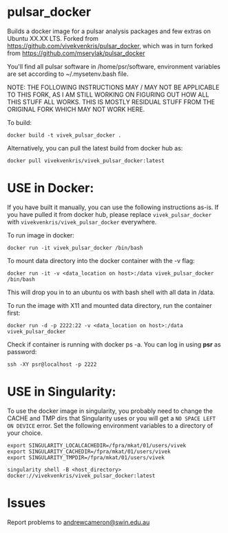 # pulsar_docker
Builds a docker image for a pulsar analysis packages and few extras on Ubuntu XX.XX LTS. Forked from https://github.com/vivekvenkris/pulsar_docker, which was in turn forked from https://github.com/mserylak/pulsar_docker

You'll find all pulsar software in /home/psr/software, environment variables are set according to ~/.mysetenv.bash file.

NOTE: THE FOLLOWING INSTRUCTIONS MAY / MAY NOT BE APPLICABLE TO THIS FORK, AS I AM STILL WORKING ON FIGURING OUT HOW ALL THIS STUFF ALL WORKS. THIS IS MOSTLY RESIDUAL STUFF FROM THE ORIGINAL FORK WHICH MAY NOT WORK HERE.

To build:

    docker build -t vivek_pulsar_docker .
    
Alternatively, you can pull the latest build from docker hub as:

    docker pull vivekvenkris/vivek_pulsar_docker:latest

# USE in Docker:

If you have built it manually, you can use the following instructions as-is. If you have pulled it from docker hub, please replace `vivek_pulsar_docker` with `vivekvenkris/vivek_pulsar_docker` everywhere. 

To run image in docker:

    docker run -it vivek_pulsar_docker /bin/bash 

To mount data directory into the docker container with the -v flag:

    docker run -it -v <data_location on host>:/data vivek_pulsar_docker /bin/bash

This will drop you in to an ubuntu os with bash shell with all data in /data.

To run the image with X11 and mounted data directory, run the container first:

    docker run -d -p 2222:22 -v <data_location on host>:/data vivek_pulsar_docker

Check if container is running with docker ps -a. You can log in using **psr** as password:

    ssh -XY psr@localhost -p 2222

# USE in Singularity:

To use the docker image in singularity, you probably need to change the CACHE and TMP dirs that Singularity uses or you will get a ```NO SPACE LEFT ON DEVICE``` error. Set the following environment variables to a directory of your choice. 

    export SINGULARITY_LOCALCACHEDIR=/fpra/mkat/01/users/vivek
    export SINGULARITY_CACHEDIR=/fpra/mkat/01/users/vivek
    export SINGULARITY_TMPDIR=/fpra/mkat/01/users/vivek

    singularity shell -B <host_directory> docker://vivekvenkris/vivek_pulsar_docker:latest

# Issues
Report problems to andrewcameron@swin.edu.au
